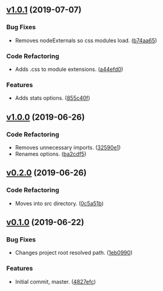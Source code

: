 <a name="v1.0.1"></a>
## [v1.0.1](https://github.com/alexseitsinger/react-ssr-webpack-config/compare/v1.0.0...v1.0.1) (2019-07-07)

### Bug Fixes
- Removes nodeExternals so css modules load. ([b74aa65](https://github.com/alexseitsinger/react-ssr-webpack-config/commit/b74aa652af927c6bc2340b43f16bf3f854f76eeb))

### Code Refactoring
- Adds .css to module extensions. ([a44efd0](https://github.com/alexseitsinger/react-ssr-webpack-config/commit/a44efd0d60893ece18de022dce39ca08fa5dda54))

### Features
- Adds stats options. ([855c40f](https://github.com/alexseitsinger/react-ssr-webpack-config/commit/855c40f622dc21396f542f5c554c2262c41dbaf3))


<a name="v1.0.0"></a>
## [v1.0.0](https://github.com/alexseitsinger/react-ssr-webpack-config/compare/v0.2.0...v1.0.0) (2019-06-26)

### Code Refactoring
- Removes unnecessary imports. ([32590e1](https://github.com/alexseitsinger/react-ssr-webpack-config/commit/32590e1afb54d79898fb6447c774560c2ee8dd4f))
- Renames options. ([ba2cdf5](https://github.com/alexseitsinger/react-ssr-webpack-config/commit/ba2cdf529557f79b52e0e7c7a853fe5394220ca4))


<a name="v0.2.0"></a>
## [v0.2.0](https://github.com/alexseitsinger/react-ssr-webpack-config/compare/v0.1.0...v0.2.0) (2019-06-26)

### Code Refactoring
- Moves into src directory. ([0c5a51b](https://github.com/alexseitsinger/react-ssr-webpack-config/commit/0c5a51b34fcaa84e6434b1904a966208551d0d51))


<a name="v0.1.0"></a>
## [v0.1.0](https://github.com/alexseitsinger/react-ssr-webpack-config/compare/4827efc8ac6430b53b5abbdb6889174f6b1b91f6...v0.1.0) (2019-06-22)

### Bug Fixes
- Changes project root resolved path. ([1eb0990](https://github.com/alexseitsinger/react-ssr-webpack-config/commit/1eb099050690f4c7e8df435c2f581f881804e81e))

### Features
- Initial commit, master. ([4827efc](https://github.com/alexseitsinger/react-ssr-webpack-config/commit/4827efc8ac6430b53b5abbdb6889174f6b1b91f6))


